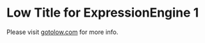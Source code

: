 # Low Title for ExpressionEngine 1

Please visit [gotolow.com](http://gotolow.com/addons/low-title) for more info.